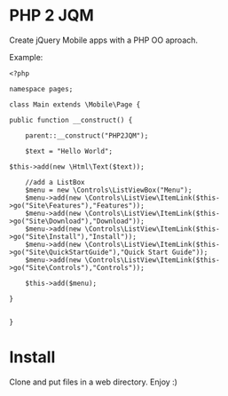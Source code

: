 PHP 2 JQM
=========

Create jQuery Mobile apps with a PHP OO aproach.

Example:


	<?php

 	namespace pages;

 	class Main extends \Mobile\Page {
 
    public function __construct() {
        
        parent::__construct("PHP2JQM");
        
        $text = "Hello World";

	$this->add(new \Html\Text($text));
        
        //add a ListBox
        $menu = new \Controls\ListViewBox("Menu");
        $menu->add(new \Controls\ListView\ItemLink($this->go("Site\Features"),"Features"));
        $menu->add(new \Controls\ListView\ItemLink($this->go("Site\Download"),"Download"));
        $menu->add(new \Controls\ListView\ItemLink($this->go("Site\Install"),"Install"));
        $menu->add(new \Controls\ListView\ItemLink($this->go("Site\QuickStartGuide"),"Quick Start Guide"));
        $menu->add(new \Controls\ListView\ItemLink($this->go("Site\Controls"),"Controls"));
        
        $this->add($menu);
        
    }
        
    
	}


Install
=======

Clone and put files in a web directory. Enjoy :)



